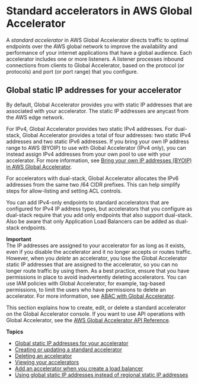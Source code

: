 # Standard accelerators in AWS Global Accelerator<a name="about-accelerators"></a>

A *standard accelerator* in AWS Global Accelerator directs traffic to optimal endpoints over the AWS global network to improve the availability and performance of your internet applications that have a global audience\. Each accelerator includes one or more listeners\. A listener processes inbound connections from clients to Global Accelerator, based on the protocol \(or protocols\) and port \(or port range\) that you configure\. 

## Global static IP addresses for your accelerator<a name="about-accelerators.static-ip-addresses"></a>

By default, Global Accelerator provides you with static IP addresses that are associated with your accelerator\. The static IP addresses are anycast from the AWS edge network\. 

For IPv4, Global Accelerator provides two static IPv4 addresses\. For dual\-stack, Global Accelerator provides a total of four addresses: two static IPv4 addresses and two static IPv6 addresses\. If you bring your own IP address range to AWS \(BYOIP\) to use with Global Accelerator \(IPv4 only\), you can instead assign IPv4 addresses from your own pool to use with your accelerator\. For more information, see [Bring your own IP addresses \(BYOIP\) in AWS Global Accelerator](using-byoip.md)\.

For accelerators with dual\-stack, Global Accelerator allocates the IPv6 addresses from the same two /64 CIDR prefixes\. This can help simplify steps for allow\-listing and setting ACL controls\.

You can add IPv4\-only endpoints to standard accelerators that are configured for IPv4 IP address types, but accelerators that you configure as dual\-stack require that you add only endpoints that also support dual\-stack\. Also be aware that only Application Load Balancers can be added as dual\-stack endpoints\.

**Important**  
The IP addresses are assigned to your accelerator for as long as it exists, even if you disable the accelerator and it no longer accepts or routes traffic\. However, when you *delete* an accelerator, you lose the Global Accelerator static IP addresses that are assigned to the accelerator, so you can no longer route traffic by using them\. As a best practice, ensure that you have permissions in place to avoid inadvertently deleting accelerators\. You can use IAM policies with Global Accelerator, for example, tag\-based permissions, to limit the users who have permissions to delete an accelerator\. For more information, see [ABAC with Global Accelerator](security_iam_service-with-iam.md#security_iam_service-with-iam-tags)\.

This section explains how to create, edit, or delete a standard accelerator on the Global Accelerator console\. If you want to use API operations with Global Accelerator, see the [AWS Global Accelerator API Reference](https://docs.aws.amazon.com/global-accelerator/latest/api/Welcome.html)\.

**Topics**
+ [Global static IP addresses for your accelerator](#about-accelerators.static-ip-addresses)
+ [Creating or updating a standard accelerator](about-accelerators.creating-editing.md)
+ [Deleting an accelerator](about-accelerators.deleting.md)
+ [Viewing your accelerators](about-accelerators.viewing.md)
+ [Add an accelerator when you create a load balancer](about-accelerators.alb-accelerator.md)
+ [Using global static IP addresses instead of regional static IP addresses](about-accelerators.eip-accelerator.md)